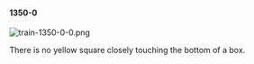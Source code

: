 #### 1350-0
![train-1350-0-0.png](https://github.com/lil-lab/nlvr/raw/master/nlvr/train/images/61/train-1350-0-0.png "train-1350-0-0.png")

There is no yellow square closely touching the bottom of a box.